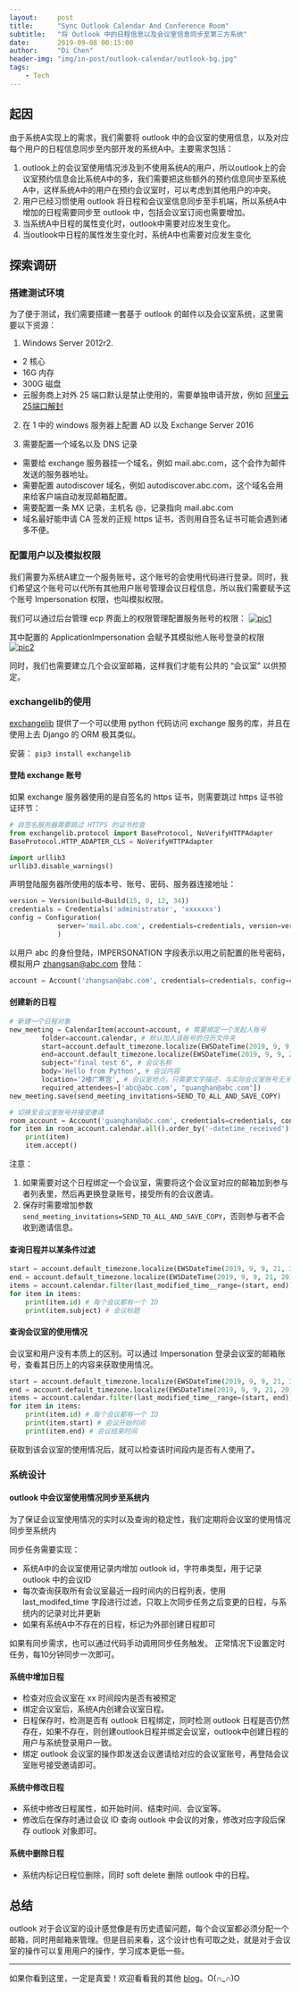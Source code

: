 ```yaml
---
layout:     post
title:      "Sync Outlook Calendar And Conference Room"
subtitle:   "将 Outlook 中的日程信息以及会议室信息同步至第三方系统"
date:       2019-09-08 00:15:00
author:     "Di Chen"
header-img: "img/in-post/outlook-calendar/outlook-bg.jpg"
tags:
    - Tech
---
```


## 起因

由于系统A实现上的需求，我们需要将 outlook 中的会议室的使用信息，以及对应每个用户的日程信息同步至内部开发的系统A中。主要需求包括：

1. outlook上的会议室使用情况涉及到不使用系统A的用户，所以outlook上的会议室预约信息会比系统A中的多，我们需要把这些额外的预约信息同步至系统A中，这样系统A中的用户在预约会议室时，可以考虑到其他用户的冲突。
2. 用户已经习惯使用 outlook 将日程和会议室信息同步至手机端，所以系统A中增加的日程需要同步至 outlook 中，包括会议室订阅也需要增加。
3. 当系统A中日程的属性变化时，outlook中需要对应发生变化。
4. 当outlook中日程的属性发生变化时，系统A中也需要对应发生变化

## 探索调研

### 搭建测试环境

为了便于测试，我们需要搭建一套基于 outlook 的邮件以及会议室系统，这里需要以下资源：

1. Windows Server 2012r2.
 - 2 核心
 - 16G 内存
 - 300G 磁盘
 - 云服务商上对外 25 端口默认是禁止使用的，需要单独申请开放，例如 [阿里云25端口解封](https://help.aliyun.com/knowledge_detail/56130.html)

2. 在 1 中的 windows 服务器上配置 AD 以及 Exchange Server 2016

3. 需要配置一个域名以及 DNS 记录
 - 需要给 exchange 服务器挂一个域名，例如 mail.abc.com，这个会作为邮件发送的服务器地址。
 - 需要配置 autodiscover 域名，例如 autodiscover.abc.com，这个域名会用来给客户端自动发现邮箱配置。
 - 需要配置一条 MX 记录，主机名 @，记录指向 mail.abc.com
 - 域名最好能申请 CA 签发的正规 https 证书，否则用自签名证书可能会遇到诸多不便。

### 配置用户以及模拟权限

我们需要为系统A建立一个服务账号，这个账号的会使用代码进行登录。同时，我们希望这个账号可以代所有其他用户账号管理会议日程信息，所以我们需要赋予这个账号 Impersonation 权限，也叫模拟权限。

我们可以通过后台管理 ecp 界面上的权限管理配置服务账号的权限：
[![pic1](/img/in-post/outlook-calendar/pic1.png)](/img/in-post/outlook-calendar/pic1.png)

其中配置的 ApplicationImpersonation 会赋予其模拟他人账号登录的权限
[![pic2](/img/in-post/outlook-calendar/pic2.png)](/img/in-post/outlook-calendar/pic2.png)

同时，我们也需要建立几个会议室邮箱，这样我们才能有公共的 “会议室” 以供预定。

### exchangelib的使用

[exchangelib](https://github.com/ecederstrand/exchangelib) 提供了一个可以使用 python 代码访问 exchange 服务的库，并且在使用上去 Django 的 ORM 极其类似。

安装：
`pip3 install exchangelib`

#### 登陆 exchange 账号

如果 exchange 服务器使用的是自签名的 https 证书，则需要跳过 https 证书验证环节：

```python
# 自签名服务器需要跳过 HTTPS 的证书检查
from exchangelib.protocol import BaseProtocol, NoVerifyHTTPAdapter
BaseProtocol.HTTP_ADAPTER_CLS = NoVerifyHTTPAdapter

import urllib3
urllib3.disable_warnings()
```

声明登陆服务器所使用的版本号、账号、密码、服务器连接地址：

```python
version = Version(build=Build(15, 0, 12, 34))
credentials = Credentials('administrator', 'xxxxxxx')
config = Configuration(
            server='mail.abc.com', credentials=credentials, version=version, auth_type=NTLM
            )
```

以用户 abc 的身份登陆，IMPERSONATION 字段表示以用之前配置的账号密码，模拟用户 zhangsan@abc.com 登陆：

```python
account = Account('zhangsan@abc.com', credentials=credentials, config=config, access_type=IMPERSONATION)
```

#### 创建新的日程

```python
# 新建一个日程对象
new_meeting = CalendarItem(account=account, # 需要绑定一个发起人账号
        folder=account.calendar, # 默认加入该账号的日历文件夹
        start=account.default_timezone.localize(EWSDateTime(2019, 9, 9, 21, 3)), #带时区的开始和结束时间
        end=account.default_timezone.localize(EWSDateTime(2019, 9, 9, 21, 20)), #带时区的开始和结束时间
        subject="final test 6", # 会议名称
        body='Hello from Python', # 会议内容
        location='2楼广寒宫', # 会议室地点，只需要文字描述，与实际会议室账号无关
        required_attendees=['abc@abc.com', "guanghan@abc.com"])
new_meeting.save(send_meeting_invitations=SEND_TO_ALL_AND_SAVE_COPY)

# 切换至会议室账号并接受邀请
room_account = Account('guanghan@abc.com', credentials=credentials, config=config, access_type=IMPERSONATION)
for item in room_account.calendar.all().order_by('-datetime_received')[:5]:
    print(item)
    item.accept()
```

注意：
1. 如果需要对这个日程绑定一个会议室，需要将这个会议室对应的邮箱加到参与者列表里，然后再更换登录账号，接受所有的会议邀请。
2. 保存时需要增加参数 `send_meeting_invitations=SEND_TO_ALL_AND_SAVE_COPY`，否则参与者不会收到邀请信息。

#### 查询日程并以某条件过滤

```python
start = account.default_timezone.localize(EWSDateTime(2019, 9, 9, 21, 3))
end = account.default_timezone.localize(EWSDateTime(2019, 9, 9, 21, 20))
items = account.calendar.filter(last_modified_time__range=(start, end))
for item in items:
	print(item.id) # 每个会议都有一个 ID
	print(item.subject) # 会议标题
```

#### 查询会议室的使用情况

会议室和用户没有本质上的区别。可以通过 Impersonation 登录会议室的邮箱账号，查看其日历上的内容来获取使用情况。

```python
start = account.default_timezone.localize(EWSDateTime(2019, 9, 9, 21, 3))
end = account.default_timezone.localize(EWSDateTime(2019, 9, 9, 21, 20))
items = account.calendar.filter(last_modified_time__range=(start, end))
for item in items:
	print(item.id) # 每个会议都有一个 ID
	print(item.start) # 会议开始时间
	print(item.end) # 会议结束时间
```

获取到该会议室的使用情况后，就可以检查该时间段内是否有人使用了。

### 系统设计

#### outlook 中会议室使用情况同步至系统内

为了保证会议室使用情况的实时以及查询的稳定性，我们定期将会议室的使用情况同步至系统内

同步任务需要实现：
  - 系统A中的会议室使用记录内增加 outlook id，字符串类型，用于记录 outlook 中的会议ID
  - 每次查询获取所有会议室最近一段时间内的日程列表，使用 last_modifed_time 字段进行过滤，只取上次同步任务之后变更的日程，与系统内的记录对比并更新
  - 如果有系统A中不存在的日程，标记为外部创建日程即可

如果有同步需求，也可以通过代码手动调用同步任务触发。
正常情况下设置定时任务，每10分钟同步一次即可。

#### 系统中增加日程

 - 检查对应会议室在 xx 时间段内是否有被预定
 - 绑定会议室后，系统A内创建会议室日程。
 - 日程保存时，检测是否有 outlook 日程绑定，同时检测 outlook 日程是否仍然存在，如果不存在，则创建outlook日程并绑定会议室，outlook中创建日程的用户与系统登录用户一致。
 - 绑定 outlook 会议室的操作即发送会议邀请给对应的会议室账号，再登陆会议室账号接受邀请即可。

#### 系统中修改日程
 - 系统中修改日程属性，如开始时间、结束时间、会议室等。
 - 修改后在保存时通过会议 ID 查询 outlook 中会议的对象，修改对应字段后保存 outlook 对象即可。

#### 系统中删除日程
 - 系统内标记日程位删除，同时 soft delete 删除 outlook 中的日程。

## 总结

outlook 对于会议室的设计感觉像是有历史遗留问题，每个会议室都必须分配一个邮箱，同时用邮箱来管理。但是目前来看，这个设计也有可取之处，就是对于会议室的操作可以复用用户的操作，学习成本更低一些。

---

如果你看到这里，一定是真爱！欢迎看看我的其他 [blog](http://chendi.me/)。O(∩_∩)O
